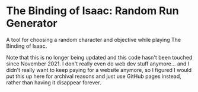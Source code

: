 # The Binding of Isaac: Random Run Generator

A tool for choosing a random character and objective while playing The Binding of Isaac.

Note that this is no longer being updated and this code hasn't been touched since November 2021. I don't really even do web dev stuff anymore... and I didn't really want to keep paying for a website anymore, so I figured I would put this up here for archival reasons and just use GitHub pages instead, rather than having it disappear forever.